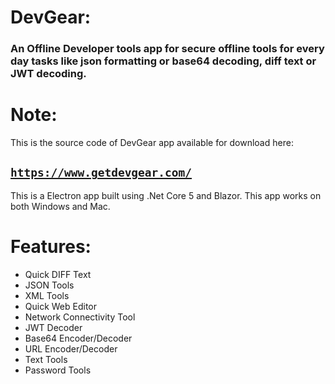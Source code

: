 # DevGear: 
### An Offline Developer tools app for secure offline tools for every day tasks like json formatting or base64 decoding, diff text or JWT decoding.

# Note: 
This is the source code of DevGear app available for download here:
## [**`https://www.getdevgear.com/`**](https://www.getdevgear.com/)

This is a Electron app built using .Net Core 5 and Blazor. This app works on both Windows and Mac.

# Features:

* Quick DIFF Text
* JSON Tools
* XML Tools
* Quick Web Editor
* Network Connectivity Tool
* JWT Decoder
* Base64 Encoder/Decoder
* URL Encoder/Decoder
* Text Tools
* Password Tools
